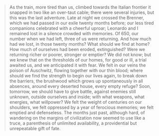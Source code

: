 > As the train, more tired than us, climbed towards the Italian frontier it snapped in two like an over-taut cable; there were several injuries, but this was the last adventure. Late at night we crossed the Brenner, which we had passed in our exile twenty months before; our less tired companions celebrated with a cheerful uproar; Leonardo and I remained lost in a silence crowded with memories. Of 650, our number when we had left, three of us were returning. And how much had we lost, in those twenty months? What should we find at home? How much of ourselves had been eroded, extinguished? Were we returning richer or poorer, stronger or emptier? We did not know; but we knew that on the thresholds of our homes, for good or ill, a trial awaited us, and we anticipated it with fear. We felt in our veins the poison of Auschwitz, flowing together with our thin blood; where should we find the strength to begin our lives again, to break down the barriers, the brushwood which grows up spontaneously in all absences, around every deserted house, every empty refuge? Soon, tomorrow, we should have to give battle, against enemies still unknown, outside ourselves and inside; with what weapons, what energies, what willpower? We felt the weight of centuries on our shoulders, we felt oppressed by a year of ferocious memories; we felt emptied and defenseless. The months just past, although hard, of wandering on the margins of civilization now seemed to use like a truce, a parenthesis of unlimited availability, a providential but unrepeatable gift of fate.